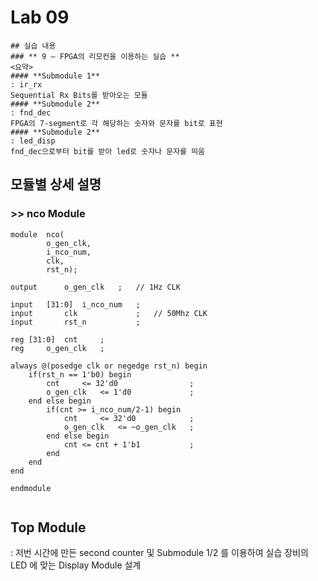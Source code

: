# Lab 09
	## 실습 내용
	### ** 9 – FPGA의 리모컨을 이용하는 실습 **
	<요약>
	#### **Submodule 1**
	: ir_rx
	Sequential Rx Bits를 받아오는 모듈
	#### **Submodule 2**
	: fnd_dec
	FPGA의 7-segment로 각 해당하는 숫자와 문자를 bit로 표현
	#### **Submodule 2**
	: led_disp
	fnd_dec으로부터 bit를 받아 led로 숫자나 문자를 띄움
## **모듈별 상세 설명** 
### **>> nco Module**
```
module	nco(	
		o_gen_clk,
		i_nco_num,
		clk,
		rst_n);

output		o_gen_clk	;	// 1Hz CLK

input	[31:0]	i_nco_num	;
input		clk				;	// 50Mhz CLK
input		rst_n			;

reg	[31:0]	cnt		;
reg		o_gen_clk	;

always @(posedge clk or negedge rst_n) begin
	if(rst_n == 1'b0) begin
		cnt		<= 32'd0				;
		o_gen_clk	<= 1'd0				;
	end else begin
		if(cnt >= i_nco_num/2-1) begin
			cnt 	<= 32'd0			;
			o_gen_clk	<= ~o_gen_clk	;
		end else begin
			cnt <= cnt + 1'b1			;
		end
	end
end

endmodule


```
## **Top Module**
: 저번 시간에 만든 second counter  및 Submodule 1/2 를 이용하여  실습 장비의 LED 에 맞는 Display Module 설계
<!--stackedit_data:
eyJoaXN0b3J5IjpbMTk5MDM1MDMzLDE4Mzk3OTQyODgsLTEwMz
A3Njk1OTIsMTk3MzM5MDM0MV19
-->